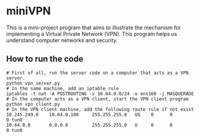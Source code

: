 # miniVPN
This is a mini-project program that aims to illustrate the mechanism for implementing a Virtual Private Network (VPN). This program helps us understand computer networks and security.

## How to run the code
```
# First of all, run the server code on a computer that acts as a VPN server.
python vpn_server.py
# In the same machine, add an iptable rule
iptables -t nat -A POSTROUTING -s 10.64.0.0/24 -o ens160 -j MASQUERADE
# In the computer acts as a VPN client, start the VPN client program
python vpn_client.py
# In the VPN client machine, add the following route rule if not exist
10.245.249.0    10.64.0.100     255.255.255.0   UG    0      0        0 tun0
10.64.0.0       0.0.0.0         255.255.255.0   U     0      0        0 tun0
```

